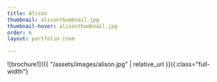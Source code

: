 ```yaml
---
title: Alison
thumbnail: alisonthumbnail.jpg
thumbnail-hover: alisonthumbnail.jpg
order: 6
layout: portfolio-item

---
```


![brochure1]({{ "/assets/images/alison.jpg" | relative_url }}){:class="full-width"}
